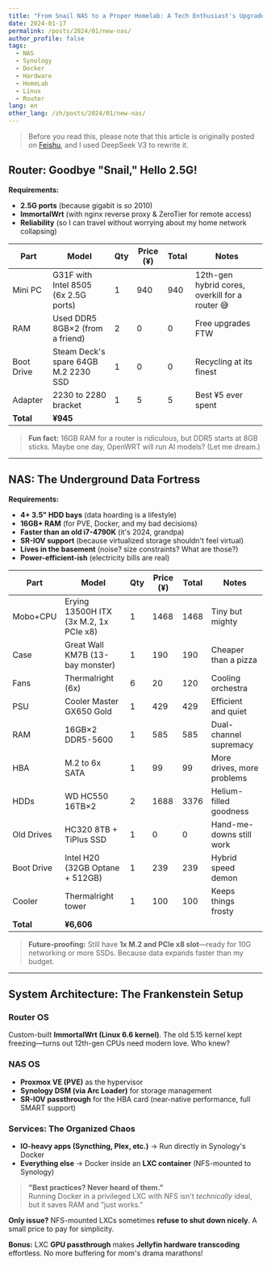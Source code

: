 ```yaml
---
title: "From Snail NAS to a Proper Homelab: A Tech Enthusiast's Upgrade Journey"
date: 2024-01-17
permalink: /posts/2024/01/new-nas/
author_profile: false
tags:
  - NAS
  - Synology
  - Docker
  - Hardware
  - HomeLab
  - Linux
  - Router
lang: en
other_lang: /zh/posts/2024/01/new-nas/
---
```


 > Before you read this, please note that this article is originally posted on [Feishu](https://va6aevvtfli.feishu.cn/docx/M7qnduKszotPUZxlRZzcIOiJnTe), and I used DeepSeek V3 to rewrite it.

## **Router: Goodbye "Snail," Hello 2.5G!**  

**Requirements:**  
- **2.5G ports** (because gigabit is *so* 2010)  
- **ImmortalWrt** (with nginx reverse proxy & ZeroTier for remote access)  
- **Reliability** (so I can travel without worrying about my home network collapsing)  

| Part | Model | Qty | Price (¥) | Total | Notes |  
|------|-------|-----|----------|-------|-------|  
| Mini PC | G31F with Intel 8505 (6x 2.5G ports) | 1 | 940 | 940 | 12th-gen hybrid cores, overkill for a router 😅 |  
| RAM | Used DDR5 8GB×2 (from a friend) | 2 | 0 | 0 | Free upgrades FTW |  
| Boot Drive | Steam Deck's spare 64GB M.2 2230 SSD | 1 | 0 | 0 | Recycling at its finest |  
| Adapter | 2230 to 2280 bracket | 1 | 5 | 5 | Best ¥5 ever spent |  
| **Total** | **¥945** | | | |  

> **Fun fact:** 16GB RAM for a router is ridiculous, but DDR5 starts at 8GB sticks. Maybe one day, OpenWRT will run AI models? (Let me dream.)  

---  

## **NAS: The Underground Data Fortress**  

**Requirements:**  
- **4+ 3.5" HDD bays** (data hoarding is a lifestyle)  
- **16GB+ RAM** (for PVE, Docker, and my bad decisions)  
- **Faster than an old i7-4790K** (it's 2024, grandpa)  
- **SR-IOV support** (because virtualized storage shouldn't feel virtual)  
- **Lives in the basement** (noise? size constraints? What are those?)  
- **Power-efficient-ish** (electricity bills are real)  

| Part | Model | Qty | Price (¥) | Total | Notes |  
|------|-------|-----|----------|-------|-------|  
| Mobo+CPU | Erying 13500H ITX (3x M.2, 1x PCIe x8) | 1 | 1468 | 1468 | Tiny but mighty |  
| Case | Great Wall KM7B (13-bay monster) | 1 | 190 | 190 | Cheaper than a pizza |  
| Fans | Thermalright (6x) | 6 | 20 | 120 | Cooling orchestra |  
| PSU | Cooler Master GX650 Gold | 1 | 429 | 429 | Efficient and quiet |  
| RAM | 16GB×2 DDR5-5600 | 1 | 585 | 585 | Dual-channel supremacy |  
| HBA | M.2 to 6x SATA | 1 | 99 | 99 | More drives, more problems |  
| HDDs | WD HC550 16TB×2 | 2 | 1688 | 3376 | Helium-filled goodness |  
| Old Drives | HC320 8TB + TiPlus SSD | 1 | 0 | 0 | Hand-me-downs still work |  
| Boot Drive | Intel H20 (32GB Optane + 512GB) | 1 | 239 | 239 | Hybrid speed demon |  
| Cooler | Thermalright tower | 1 | 100 | 100 | Keeps things frosty |  
| **Total** | **¥6,606** | | | |  

> **Future-proofing:** Still have **1x M.2 and PCIe x8 slot**—ready for 10G networking or more SSDs. Because data expands faster than my budget.  

---  

## **System Architecture: The Frankenstein Setup**  

### **Router OS**  
Custom-built **ImmortalWrt (Linux 6.6 kernel)**. The old 5.15 kernel kept freezing—turns out 12th-gen CPUs need modern love. Who knew?  

### **NAS OS**  
- **Proxmox VE (PVE)** as the hypervisor  
- **Synology DSM (via Arc Loader)** for storage management  
- **SR-IOV passthrough** for the HBA card (near-native performance, full SMART support)  

### **Services: The Organized Chaos**  
- **IO-heavy apps (Syncthing, Plex, etc.)** → Run directly in Synology's Docker  
- **Everything else** → Docker inside an **LXC container** (NFS-mounted to Synology)  

> **"Best practices? Never heard of them."**  
> Running Docker in a privileged LXC with NFS isn't *technically* ideal, but it saves RAM and "just works."  

**Only issue?** NFS-mounted LXCs sometimes **refuse to shut down nicely**. A small price to pay for simplicity.  

**Bonus:** LXC **GPU passthrough** makes **Jellyfin hardware transcoding** effortless. No more buffering for mom's drama marathons!  